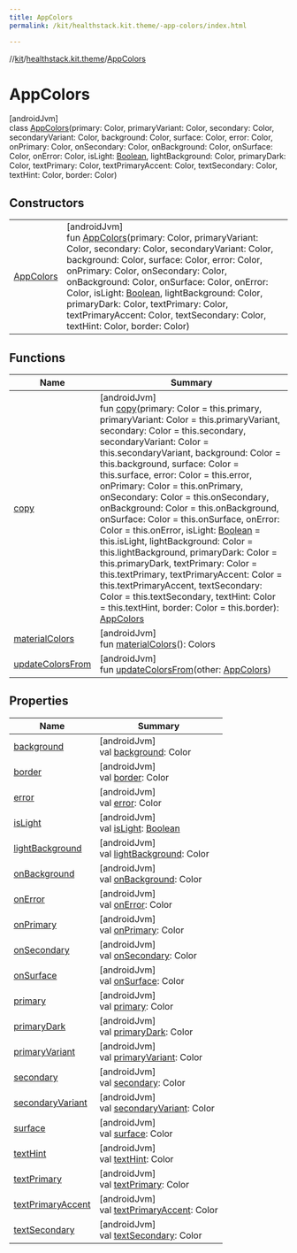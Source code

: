 ```yaml
---
title: AppColors
permalink: /kit/healthstack.kit.theme/-app-colors/index.html

---
```

//[kit](../../../index.html)/[healthstack.kit.theme](../index.html)/[AppColors](index.html)



# AppColors



[androidJvm]\
class [AppColors](index.html)(primary: Color, primaryVariant: Color, secondary: Color, secondaryVariant: Color, background: Color, surface: Color, error: Color, onPrimary: Color, onSecondary: Color, onBackground: Color, onSurface: Color, onError: Color, isLight: [Boolean](https://kotlinlang.org/api/latest/jvm/stdlib/kotlin/-boolean/index.html), lightBackground: Color, primaryDark: Color, textPrimary: Color, textPrimaryAccent: Color, textSecondary: Color, textHint: Color, border: Color)



## Constructors


| | |
|---|---|
| [AppColors](-app-colors.html) | [androidJvm]<br>fun [AppColors](-app-colors.html)(primary: Color, primaryVariant: Color, secondary: Color, secondaryVariant: Color, background: Color, surface: Color, error: Color, onPrimary: Color, onSecondary: Color, onBackground: Color, onSurface: Color, onError: Color, isLight: [Boolean](https://kotlinlang.org/api/latest/jvm/stdlib/kotlin/-boolean/index.html), lightBackground: Color, primaryDark: Color, textPrimary: Color, textPrimaryAccent: Color, textSecondary: Color, textHint: Color, border: Color) |


## Functions


| Name | Summary |
|---|---|
| [copy](copy.html) | [androidJvm]<br>fun [copy](copy.html)(primary: Color = this.primary, primaryVariant: Color = this.primaryVariant, secondary: Color = this.secondary, secondaryVariant: Color = this.secondaryVariant, background: Color = this.background, surface: Color = this.surface, error: Color = this.error, onPrimary: Color = this.onPrimary, onSecondary: Color = this.onSecondary, onBackground: Color = this.onBackground, onSurface: Color = this.onSurface, onError: Color = this.onError, isLight: [Boolean](https://kotlinlang.org/api/latest/jvm/stdlib/kotlin/-boolean/index.html) = this.isLight, lightBackground: Color = this.lightBackground, primaryDark: Color = this.primaryDark, textPrimary: Color = this.textPrimary, textPrimaryAccent: Color = this.textPrimaryAccent, textSecondary: Color = this.textSecondary, textHint: Color = this.textHint, border: Color = this.border): [AppColors](index.html) |
| [materialColors](material-colors.html) | [androidJvm]<br>fun [materialColors](material-colors.html)(): Colors |
| [updateColorsFrom](update-colors-from.html) | [androidJvm]<br>fun [updateColorsFrom](update-colors-from.html)(other: [AppColors](index.html)) |


## Properties


| Name | Summary |
|---|---|
| [background](background.html) | [androidJvm]<br>val [background](background.html): Color |
| [border](border.html) | [androidJvm]<br>val [border](border.html): Color |
| [error](error.html) | [androidJvm]<br>val [error](error.html): Color |
| [isLight](is-light.html) | [androidJvm]<br>val [isLight](is-light.html): [Boolean](https://kotlinlang.org/api/latest/jvm/stdlib/kotlin/-boolean/index.html) |
| [lightBackground](light-background.html) | [androidJvm]<br>val [lightBackground](light-background.html): Color |
| [onBackground](on-background.html) | [androidJvm]<br>val [onBackground](on-background.html): Color |
| [onError](on-error.html) | [androidJvm]<br>val [onError](on-error.html): Color |
| [onPrimary](on-primary.html) | [androidJvm]<br>val [onPrimary](on-primary.html): Color |
| [onSecondary](on-secondary.html) | [androidJvm]<br>val [onSecondary](on-secondary.html): Color |
| [onSurface](on-surface.html) | [androidJvm]<br>val [onSurface](on-surface.html): Color |
| [primary](primary.html) | [androidJvm]<br>val [primary](primary.html): Color |
| [primaryDark](primary-dark.html) | [androidJvm]<br>val [primaryDark](primary-dark.html): Color |
| [primaryVariant](primary-variant.html) | [androidJvm]<br>val [primaryVariant](primary-variant.html): Color |
| [secondary](secondary.html) | [androidJvm]<br>val [secondary](secondary.html): Color |
| [secondaryVariant](secondary-variant.html) | [androidJvm]<br>val [secondaryVariant](secondary-variant.html): Color |
| [surface](surface.html) | [androidJvm]<br>val [surface](surface.html): Color |
| [textHint](text-hint.html) | [androidJvm]<br>val [textHint](text-hint.html): Color |
| [textPrimary](text-primary.html) | [androidJvm]<br>val [textPrimary](text-primary.html): Color |
| [textPrimaryAccent](text-primary-accent.html) | [androidJvm]<br>val [textPrimaryAccent](text-primary-accent.html): Color |
| [textSecondary](text-secondary.html) | [androidJvm]<br>val [textSecondary](text-secondary.html): Color |

